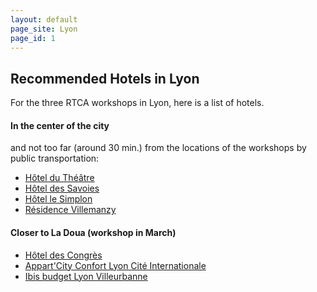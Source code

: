 ```yaml
---
layout: default
page_site: Lyon
page_id: 1
---
```


## Recommended Hotels in Lyon

For the three RTCA workshops in Lyon, here is a list of hotels.

#### In the center of the city

 and not too far (around 30 min.) from the locations of the workshops by public transportation:

+ [Hôtel du Théâtre](https://www.hotel-du-theatre.fr/en/home/)
+ [Hôtel des Savoies](https://www.hotel-des-savoies.fr/)
+ [Hôtel le Simplon](https://www.hotel-simplon-lyon.com/en/)
+ [Résidence Villemanzy](https://www.belambra-villemanzy.fr/)

#### Closer to La Doua (workshop in March)

* [Hôtel des Congrès](https://www.hoteldescongres.com/en/)
* [Appart'City Confort Lyon Cité Internationale](https://www.appartcity.com/en/destinations/rhone-alpes/caluire-et-cuire/lyon-cite-internationale.html)
* [Ibis budget Lyon Villeurbanne](https://all.accor.com/hotel/5087/index.en.shtml)
